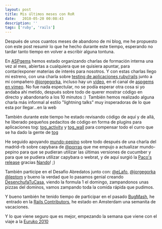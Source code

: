 ```yaml
---
layout: post
title: Mis últimos meses con RoR
date:   2010-05-20 00:08:43
description: ''
tags: ['ruby', 'rails']
---
```


Después de unos cuantos meses de abandono de mi blog, me he propuesto con este post resumir lo que he hecho durante este tiempo, esperando no tardar tanto tiempo en volver a escribir alguna tontuna.

En [ASPgems](http://aspgems.com) hemos estado organizando charlas de formación interna una vez al mes, abiertas a cualquiera que se quisiera apuntar, para contar/exponer materias de interés para nosotros. Y con estas charlas llego mi estreno, con una charla sobre [testing de aplicaciones ruby/rails](http://github.com/pacoguzman/ruby_testing) junto a mi compañero [@jorgegorka](http://twitter.com/jorgegorka), incluso hay un [vídeo](http://www.vimeo.com/10556566), en el canal de [aspgems en vimeo](http://www.vimeo.com/aspgems). No fue nada espectular, no se podía esperar otra cosa si yo andaba ahí metido, después sobre todo de querer mostrar código en directo y abandonarlo a los 10 minutos :)  También hemos realizado alguna charla más informal al estilo "lightning talks" muy insperadoras de lo que esta por llegar...en la web

También durante este tiempo he estado revisando código de aquí y de allá, he liberado pequeños pedacitos de código en forma de plugins para aplicaciones tog: [tog_activity](http://github.com/pacoguzman/tog_activity) y [tog_wall](http://github.com/pacoguzman/tog_wall) para compensar todo el curro que se ha dado la gente de [tog](http://www.toghq.com/)

He seguido apoyando [mundo-pepino](http://github.com/nando/mundo-pepino) sobre todo después de una charla del madrid-rb sobre capybara de [@porras](http://twitter.com/porras) que me empujo a actualizar mundo-pepino para que se pudieran utilizar las últimas versiones de cucumber y para que se pudiera utilizar capybara o webrat, y de aquí surgió la [Paco's release](http://github.com/nando/mundo-pepino/commit/9afc417e26b305c4f56b7c065b692db84f9052f3)</a> gracias [Nando](http://nando.lacoctelera.net/)</a>! ;)

También participe en el Desafio Abredatos junto con: [@eLafo](http://twitter.com/elafo), [@jorgegorka](http://twitter.com/jorgegorka) [@leptom](http://twitter.com/leptom) y bueno la verdad que lo pasamos genial creando [DesenchufaTuCasa](http://desenchufatucasa.es/), viendo la formula 1 el domingo, zampandonos unas pizzas del dominos, vamos zampando toda la comida rápida que pudimos.

Y bueno también he tenido tiempo de participar en el pasado [BugMash](http://www.bugmash.com/), he  entrado en la [Rails Contributors](http://contributors.rubyonrails.org/contributors/paco-guzman/commits), he estado en Amsterdam una semanita de vacaciones.

Y lo que viene seguro que es mejor, empezando la semana que viene con el viaje a la [Euruko 2010](http://euruko2010.org/)
